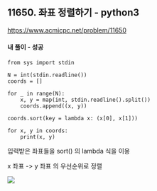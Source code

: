 ## 11650. 좌표 정렬하기 - python3
https://www.acmicpc.net/problem/11650

#### 내 풀이 - 성공
```
from sys import stdin

N = int(stdin.readline())
coords = []

for _ in range(N):
    x, y = map(int, stdin.readline().split())
    coords.append((x, y))

coords.sort(key = lambda x: (x[0], x[1]))

for x, y in coords:
    print(x, y)
```
입력받은 좌표들을 sort() 의 lambda 식을 이용

x 좌표 -> y 좌표 의 우선순위로 정렬

![](https://images.velog.io/images/jsh5408/post/b2684713-b51c-491f-bc97-3ad5fec1b531/image.png)